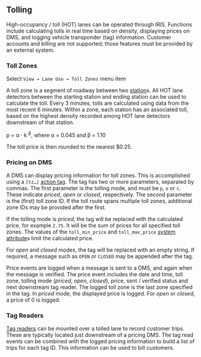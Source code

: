 ## Tolling

High-occupancy / toll (HOT) lanes can be operated through IRIS.  Functions
include calculating tolls in real time based on density, displaying prices on
DMS, and logging vehicle transponder (tag) information.  Customer accounts and
billing are not supported; those features must be provided by an external
system.

### Toll Zones

Select `View ➔ Lane Use ➔ Toll Zones` menu item

A toll zone is a segment of roadway between two [station]s.  All HOT lane
detectors between the starting station and ending station can be used to
calculate the toll.  Every 3 minutes, tolls are calculated using data from the
most recent 6 minutes.  Within a zone, each station has an associated toll,
based on the highest density recorded among HOT lane detectors downstream of
that station.

p = α ⋅ k <sup>β</sup>, where α = 0.045 and β = 1.10

The toll price is then rounded to the nearest $0.25.

### Pricing on DMS

A DMS can display pricing information for toll zones.  This is accomplished
using a `[tz…]` [action tag].  The tag has two or more parameters, separated by
commas.  The first parameter is the tolling mode, and must be `p`, `o` or `c`.
These indicate _priced_, _open_ or _closed_, respectively.  The second parameter
is the (first) toll zone ID.  If the toll route spans multiple toll zones,
additional zone IDs may be provided after the first.

If the tolling mode is _priced_, the tag will be replaced with the calculated
price, for example `2.75`.  It will be the sum of prices for all specified toll
zones.  The values of the `toll_min_price` and `toll_max_price`
[system attribute]s limit the calculated price.

For _open_ and _closed_ modes, the tag will be replaced with an empty string.
If required, a message such as `OPEN` or `CLOSED` may be appended after the tag.

Price events are logged when a message is sent to a DMS, and again when the
message is verified.  The price event includes the date and time, toll zone,
tolling mode (_priced_, _open_, _closed_), price, sent / verified status and
next downstream tag reader.  The logged toll zone is the last zone specified in
the tag.  In _priced_ mode, the displayed price is logged.  For _open_ or
_closed_, a price of 0 is logged.

### Tag Readers

[Tag readers] can be mounted over a tolled lane to record customer trips.  These
are typically located just downstream of a pricing DMS.  The tag read events can
be combined with the logged pricing information to build a list of trips for
each tag ID.  This information can be used to bill customers.


[action tag]: action_plans.html#dms-action-tags
[Tag readers]: admin_guide.html#tag_readers
[station]: road_topology.html#r_node-types
[system attribute]: admin_guide.html#sys_attr
